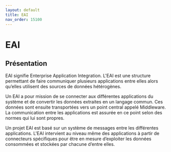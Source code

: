 ```yaml
---
layout: default
title: EAI
nav_order: 15100
---
```


# EAI #

## Présentation

EAI signifie Enterprise Application Integration. L'EAI est une structure permettant de faire communiquer plusieurs applications entre elles alors qu’elles utilisent des sources de données hétérogènes.

Un EAI a pour mission de se connecter aux différentes applications du système et de convertir les données extraites en un langage commun. Ces données sont ensuite transportées vers un  point central appelé Middleware. La communication entre les applications est assurée en ce point selon des normes qui lui sont propres.

Un projet EAI est basé sur un système de messages entre les différentes applications. L'EAI intervient au niveau même des applications à partir de connecteurs spécifiques pour être en mesure d’exploiter les données consommées et stockées par chacune d’entre elles.
